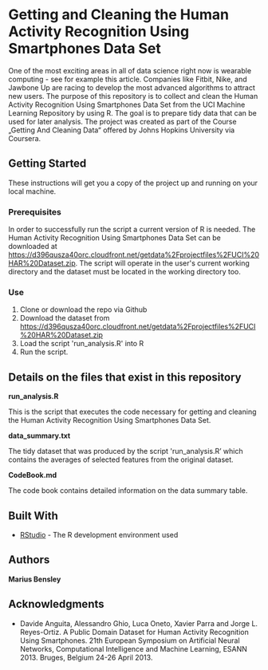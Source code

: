 # Getting and Cleaning the Human Activity Recognition Using Smartphones Data Set

One of the most exciting areas in all of data science right now is wearable computing - see for example this article. Companies like Fitbit, Nike, and Jawbone Up are racing to develop the most advanced algorithms to attract new users. The purpose of this repository is to collect and clean the Human Activity Recognition Using Smartphones Data Set from the UCI Machine Learning Repository by using R. The goal is to prepare tidy data that can be used for later analysis. The project was created as part of the Course „Getting And Cleaning Data“ offered by Johns Hopkins University via Coursera.

## Getting Started

These instructions will get you a copy of the project up and running on your local machine.

### Prerequisites

In order to successfully run the script a current version of R is needed. The Human Activity Recognition Using Smartphones Data Set can be downloaded at https://d396qusza40orc.cloudfront.net/getdata%2Fprojectfiles%2FUCI%20HAR%20Dataset.zip. The script will operate in the user's current working directory and the dataset must be located in the working directory too.

### Use

1. Clone or download the repo via Github
2. Download the dataset from https://d396qusza40orc.cloudfront.net/getdata%2Fprojectfiles%2FUCI%20HAR%20Dataset.zip
3. Load the script 'run_analysis.R' into R
4. Run the script.

## Details on the files that exist in this repository

**run_analysis.R**

This is the script that executes the code necessary for getting and cleaning the Human Activity Recognition Using Smartphones Data Set.

**data_summary.txt**

The tidy dataset that was produced by the script 'run_analysis.R’ which contains the averages of selected features from the original dataset.

**CodeBook.md**

The code book contains detailed information on the data summary table.
 
## Built With

* [RStudio](http://www.dropwizard.io/1.0.2/docs/) - The R development environment used

## Authors

**Marius Bensley**

## Acknowledgments

* Davide Anguita, Alessandro Ghio, Luca Oneto, Xavier Parra and Jorge L. Reyes-Ortiz. A Public Domain Dataset for Human Activity Recognition Using Smartphones. 21th European Symposium on Artificial Neural Networks, Computational Intelligence and Machine Learning, ESANN 2013. Bruges, Belgium 24-26 April 2013. 
